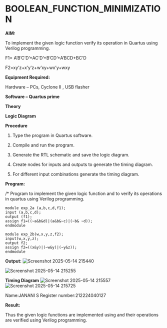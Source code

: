 # BOOLEAN_FUNCTION_MINIMIZATION

**AIM:**

To implement the given logic function verify its operation in Quartus using Verilog programming.

F1= A’B’C’D’+AC’D’+B’CD’+A’BCD+BC’D 

F2=xy’z+x’y’z+w’xy+wx’y+wxy

**Equipment Required:**

Hardware – PCs, Cyclone II , USB flasher

**Software – Quartus prime**

**Theory**

**Logic Diagram**

**Procedure**

1.	Type the program in Quartus software.

2.	Compile and run the program.

3.	Generate the RTL schematic and save the logic diagram.

4.	Create nodes for inputs and outputs to generate the timing diagram.

5.	For different input combinations generate the timing diagram.


**Program:**

/* Program to implement the given logic function and to verify its operations in quartus using Verilog programming. 
```
module exp_2a (a,b,c,d,f1);
input (a,b,c,d);
output (f1);
assign f1=((~a&b&d)|(a&b&~c)|(~b& ~d));
endmodule
```
```
module exp_2b(w,x,y,z,f2);
input(w,x,y,z);
output f2;
assign f2=((x&y)|(~w&y)|(~y&z));
endmodule
```



**Output:**
![Screenshot 2025-05-14 215440](https://github.com/user-attachments/assets/3efa9bd8-ab46-4913-be7b-06697f69d29e)

![Screenshot 2025-05-14 215255](https://github.com/user-attachments/assets/9b73d0bb-5ff9-4924-a33b-7ee4e216bf7d)





**Timing Diagram**
![Screenshot 2025-05-14 215557](https://github.com/user-attachments/assets/faeec3b4-0a49-4c7f-a2f2-2dc1d357e73d)
![Screenshot 2025-05-14 215725](https://github.com/user-attachments/assets/5d3ca894-b2c3-4629-8138-5da88885128f)


Name:JANANI S
Register number:212224040127





**Result:**

Thus the given logic functions are implemented using and their operations are verified using Verilog programming.

